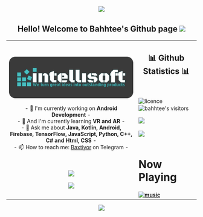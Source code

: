 <p align="center">
  <img src="https://capsule-render.vercel.app/api?type=waving&color=auto&height=300&section=header&text=Baxtiyor%20Elboyev&fontSize=70&animation=fadeIn&fontAlignY=38&desc=We%20turn%20great%20ideas%20into%20outstanding%20products!&descAlignY=55&descAlign=62"/>
</p>

<h2 align="center">Hello! Welcome to Bahhtee's Github page <img src="https://github.com/intellisoftuz/intellisoftuz/blob/main/wave.gif?raw=true" width="30px"/></h2>
<p align="center">
<table align="center">
   <tr >
      <td>
         <h2><a href="https://t.me/intellisoft"><img align="center" src="https://github.com/elboyev/elboyev/blob/main/intellisoft%20for%20github.png?raw=true" width="600px"/></a></h2>
         <p align="center">
         - 🔭 I'm currently working on <strong>Android Development</strong> -
         <br/>
         - 🌱 And I'm currently learning <strong>VR and AR</strong> -
         <br/>
         - 💬 Ask me about <strong>Java, Kotlin, Android, Firebase, TensorFlow, JavaScript, Python, C++, C# and Html, CSS</strong> -
         <br/>
         - 📫 How to reach me: <a href="https://t.me/thisisbahhtee">Baxtiyor</a> on Telegram -
         <br/>
         </p>
         <br/>
         <p align="center">                     
             <img align="center" src="https://github-readme-stats.vercel.app/api/top-langs/?username=elboyev&theme=radical&hide_border=true&count-private=true" />
         </p>  
         <p align="center">
            <img align="center" src="https://github-profile-trophy.vercel.app/?username=elboyev&title=Commit,Stars,MultipleLanguage,Followers,Repositories,PullRequest,Issues&theme=juicyfresh&no-bg=true&no-frame=true"/>
         </p>
      </td>
      <td >
      <h2 align="center">📊 Github Statistics 📊 </h2>   
         <br/>
         <p align="left"> 
           <img align="center" src="https://badgen.net/github/license/Naereen/Strapdown.js" alt="licence" /> 
<!--     visitors         -->
           <img align="center" src="https://visitor-badge.glitch.me/badge?page_id=elboyev.visitor-badge" alt="bahhtee's visitors" />
<!--     visitors         -->
            </p>
         <img align="center" src="http://github-readme-streak-stats.herokuapp.com?user=elboyev&theme=github-dark&hide_border=true&date_format=M%20j%5B%2C%20Y%5D" /><b/r></br><br/>
         <img align="center" src="https://github-readme-stats.vercel.app/api?username=elboyev&theme=radical&show_icons=true&hide_border=true" />
          <br/><br/>
<!--                   <p align="center">
                    <a href="https://guilyx.vercel.app/api/now-playing?open">
                      <img src="https://guilyx.vercel.app/api/now-playing">
                    </a>
                  </p> -->
         <h1>Now Playing</h1>
         <a href="https://open.spotify.com/user/3yl5bzt59cm4m0e2c83j62lv5"><img align="center" src="https://github-readme-remake.vercel.app/api/spotify" alt="music" /> 
      </td>
   </tr>
</table>
</p>
<p align="center">
  <img src="https://capsule-render.vercel.app/api?type=waving&color=gradient&height=60&section=footer"/>
</p>
